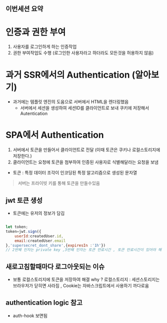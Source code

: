 ## 이번세션 요약

# 인증과 권한 부여
1. 사용자를 로그인하게 하는 인증작업
2. 권한 부여작업도 수행 (로그인한 사용자라고 하더라도 모든것을 허용하지 않음)


# 과거 SSR에서의 Authentication (알아보기)
- 과거에는 템플릿 엔진의 도움으로 서버에서 HTML을 렌더링했음
  - 서버에서 세션을 생성하여 세션ID를 클라이언트로 보내 쿠키에 저장해서 Autentication 


# SPA에서 Authentication
1. 서버에서 토큰을 만들어서 클라이언트로 전달 (이때 토큰은 쿠키나 로컬스토리지에 저장한다.)
2. 클라이언트는 요청에 토큰을 첨부하여 인증된 사용자로 식별해달라는 요청을 보냄

- 토큰 : 특정 데이터 조각이 인코딩된 특정 알고리즘으로 생성된 문자열
> 서버는 프라이빗 키를 통해 토큰을 만들수있음


## jwt 토큰 생성
- 토큰에는 유저의 정보가 담김
~~~ js

let token;
token=jwt.sign({
    userId:createdUser.id,
    email:createdUser.email
},'supersecret_dont_share',{expiresIn :'1h'}) 
// 2번째 인자는 private key ,3번째 인자는 토큰 만료시간 , 토큰 만료시간이 있어야 해커한테 도난 당하더라도 해커가 사용할수있는 시간이 짧아짐
~~~

## 새로고침할때마다 로그아웃되는 이슈
- 보통 로컬스토리지에 토큰을 저장하여 해결
why ? 로컬스토리지 : 세션스토리지는 브라우저가 닫히면 사라짐 , Cookie는 자바스크립트에서 사용하기 까다로움

## authentication logic 참고
- auth-hook 보면됨